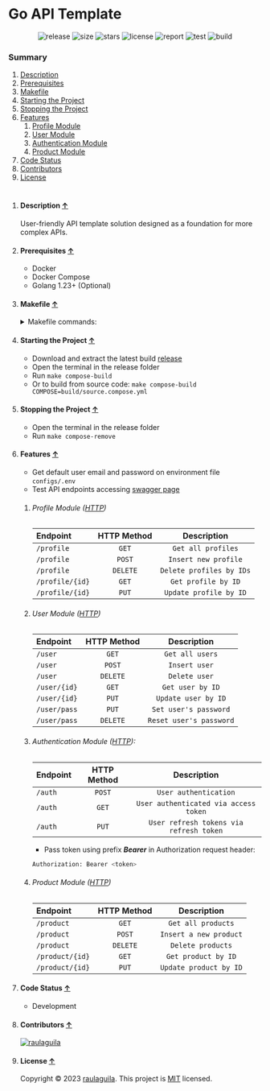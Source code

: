 # Go API Template

<p style="text-align:center">
  <a href="https://github.com/raulaguila/go-api/releases" target="_blank" style="text-decoration: none;">
    <img src="https://img.shields.io/github/v/release/raulaguila/go-api.svg?style=flat&labelColor=0D1117" alt="release">
  </a>
  <img src="https://img.shields.io/github/repo-size/raulaguila/go-api?style=flat&labelColor=0D1117" alt="size">
  <img src="https://img.shields.io/github/stars/raulaguila/go-api?style=flat&labelColor=0D1117" alt="stars">
  <a href="../LICENSE" target="_blank" style="text-decoration: none;">
    <img src="https://img.shields.io/badge/License-MIT-blue.svg?style=flat&labelColor=0D1117" alt="license">
  </a>
  <a href="https://goreportcard.com/report/github.com/raulaguila/go-api" target="_blank" style="text-decoration: none;">
    <img src="https://goreportcard.com/badge/github.com/raulaguila/go-api?style=flat&labelColor=0D1117" alt="report">
  </a>
  <a href="https://github.com/raulaguila/go-api/actions?query=workflow%3Ago-test" target="_blank" style="text-decoration: none;">
    <img src="https://github.com/raulaguila/go-api/actions/workflows/go_test.yml/badge.svg" alt="test">
  </a>
  <a href="https://github.com/raulaguila/go-api/actions?query=workflow%3Ago-build" target="_blank" style="text-decoration: none;">
    <img src="https://github.com/raulaguila/go-api/actions/workflows/go_build.yml/badge.svg" alt="build">
  </a>
</p>

### Summary

1. [Description](#description-)
2. [Prerequisites](#prerequisites-)
3. [Makefile](#makefile-)
4. [Starting the Project](#starting-the-project-)
5. [Stopping the Project](#stopping-the-project-)
6. [Features](#features-)
    1. [Profile Module](#profile-module-http)
    2. [User Module](#user-module-http)
    3. [Authentication Module](#authentication-module-http)
    4. [Product Module](#product-module-http)
7. [Code Status](#code-status-)
8. [Contributors](#contributors-)
9. [License](#license-)

<h1></h1>

1. #### Description [&uarr;](#summary)

   User-friendly API template solution designed as a foundation for more complex APIs.

2. #### Prerequisites [&uarr;](#summary)
    * Docker
    * Docker Compose
    * Golang 1.23+ (Optional)

3. #### Makefile [&uarr;](#summary)
   <details>
   <summary>Makefile commands:</summary>

    ```shell
    Usage:
        make [COMMAND]
        make help

    Commands:
    
    init                           Create environment file
    build                          Build the application from source code
    run                            Run application from source code
    compose-build-services         Create and start services containers
    compose-build-built            Create and start containers from built
    compose-build-source           Create and start containers from source code
    compose-down                   Stop and remove containers and networks
    compose-remove                 Stop and remove containers, networks and volumes
    compose-exec                   Access container bash
    compose-log                    Show container logger
    compose-top                    Display containers processes
    compose-stats                  Display containers stats
    go-test                        Run test and generate coverage report
    go-benchmark                   Benchmark code performance
    go-lint                        Run lint checks
    go-audit                       Conduct quality checks
    go-swag                        Update swagger files
    go-format                      Fix code format issues
    go-tidy                        Clean and tidy dependencies
    ```
   </details>

4. #### Starting the Project [&uarr;](#summary)
    * Download and extract the latest build [release](https://github.com/raulaguila/go-api/releases)
    * Open the terminal in the release folder
    * Run `make compose-build`
    * Or to build from source code: `make compose-build COMPOSE=build/source.compose.yml`

5. #### Stopping the Project [&uarr;](#summary)
    * Open the terminal in the release folder
    * Run `make compose-remove`

6. #### Features [&uarr;](#summary)

    * Get default user email and password on environment file `configs/.env`
    * Test API endpoints accessing [swagger page](http://127.0.0.1:9000/swagger)

    1. ###### Profile Module ([HTTP](../api/profile.http))

       | Endpoint        | HTTP Method |       Description        |
       |:----------------|:-----------:|:------------------------:|
       | `/profile`      |    `GET`    |    `Get all profiles`    |
       | `/profile`      |   `POST`    |   `Insert new profile`   |
       | `/profile`      |  `DELETE`   | `Delete profiles by IDs` |
       | `/profile/{id}` |    `GET`    |   `Get profile by ID`    |
       | `/profile/{id}` |    `PUT`    |  `Update profile by ID`  |

    2. ###### User Module ([HTTP](../api/user.http))

       | Endpoint     | HTTP Method |       Description       |
       |:-------------|:-----------:|:-----------------------:|
       | `/user`      |    `GET`    |     `Get all users`     |
       | `/user`      |   `POST`    |      `Insert user`      |
       | `/user`      |  `DELETE`   |      `Delete user`      |
       | `/user/{id}` |    `GET`    |    `Get user by ID`     |
       | `/user/{id}` |    `PUT`    |   `Update user by ID`   |
       | `/user/pass` |    `PUT`    |  `Set user's password`  |
       | `/user/pass` |  `DELETE`   | `Reset user's password` |

    3. ###### Authentication Module ([HTTP](../api/auth.http)):

       | Endpoint | HTTP Method |               Description               |
       |:---------|:-----------:|:---------------------------------------:|
       | `/auth`  |   `POST`    |          `User authentication`          |
       | `/auth`  |    `GET`    |  `User authenticated via access token`  |
       | `/auth`  |    `PUT`    | `User refresh tokens via refresh token` |

        * Pass token using prefix _**Bearer**_ in Authorization request header:

       ```bash
       Authorization: Bearer <token>
       ```

    4. ###### Product Module ([HTTP](../api/product.http))

       | Endpoint        | HTTP Method |      Description       |
       |:----------------|:-----------:|:----------------------:|
       | `/product`      |    `GET`    |   `Get all products`   |
       | `/product`      |   `POST`    | `Insert a new product` |
       | `/product`      |  `DELETE`   |   `Delete products`    |
       | `/product/{id}` |    `GET`    |  `Get product by ID`   |
       | `/product/{id}` |    `PUT`    | `Update product by ID` |

7. #### Code Status [&uarr;](#summary)
    * Development

8. #### Contributors [&uarr;](#summary)

   <a href="https://github.com/raulaguila" target="_blank">
     <img src="https://contrib.rocks/image?repo=raulaguila/go-api" alt="raulaguila">
   </a>

9. #### License [&uarr;](#summary)

   Copyright © 2023 [raulaguila](https://github.com/raulaguila). This project is [MIT](../LICENSE) licensed.
